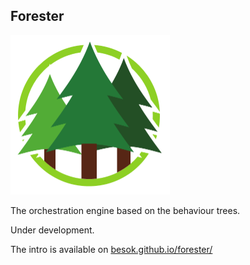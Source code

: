 ## Forester

<img src="docs/src/pics/logo.png" alt="Forester" width="255"/>

The orchestration engine based on the behaviour trees.
 
Under development.

The intro is available on [besok.github.io/forester/](besok.github.io/forester/)

 






